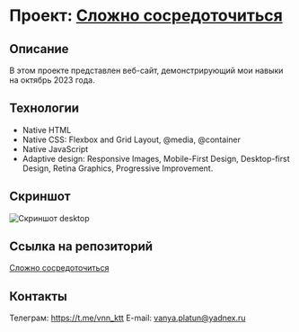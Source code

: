 # Проект: [Сложно сосредоточиться](https://github.com/vnn-ktt/slozhno-sosredotochitsya.git)

## Описание

В этом проекте представлен веб-сайт, демонстрирующий мои навыки на октябрь 2023 года.

## Технологии

-  Native HTML
-  Native CSS: Flexbox and Grid Layout, @media, @container
-  Native JavaScript
-  Adaptive design: Responsive Images, Mobile-First Design, Desktop-first Design, Retina Graphics, Progressive Improvement.

## Скриншот

![Скриншот desktop](https://github.com/vnn-ktt/slozhno-sosredotochitsya/assets/106499823/1e339aa3-ca65-40c7-871b-df889f29ed9c)

## Ссылка на репозиторий

[Сложно сосредоточиться](https://github.com/vnn-ktt/slozhno-sosredotochitsya.git)

## Контакты

Телеграм: <https://t.me/vnn_ktt>
E-mail: <vanya.platun@yadnex.ru>
